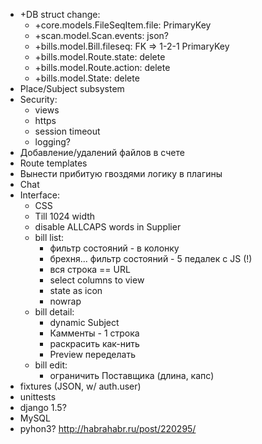 * +DB struct change:
	* +core.models.FileSeqItem.file: PrimaryKey
	* +scan.model.Scan.events: json?
	* +bills.model.Bill.fileseq: FK => 1-2-1 PrimaryKey
	* +bills.model.Route.state: delete
	* +bills.model.Route.action: delete
	* +bills.model.State: delete
* Place/Subject subsystem
* Security:
	* views
	* https
	* session timeout
	* logging?
* Добавление/удалений файлов в счете
* Route templates
* Вынести прибитую гвоздями логику в плагины
* Chat
* Interface:
	* CSS
	* Till 1024 width
	* disable ALLCAPS words in Supplier
	* bill list:
		* фильтр состояний - в колонку
		* брехня... фильтр состояний - 5 педалек с JS (!)
		* вся строка == URL
		* select columns to view
		* state as icon
		* nowrap
	* bill detail:
		* dynamic Subject
		* Камменты - 1 строка
		* раскрасить как-нить
		* Preview переделать
	* bill edit:
		* ограничить Поставщика (длина, капс)
* fixtures (JSON, w/ auth.user)
* unittests
* django 1.5?
* MySQL
* pyhon3?
http://habrahabr.ru/post/220295/